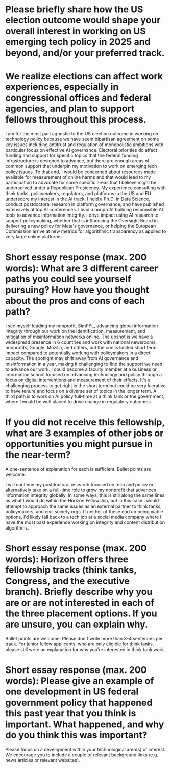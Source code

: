 # Please briefly share how the US election outcome would shape your overall interest in working on US emerging tech policy in 2025 and beyond, and/or your preferred track. 
# We realize elections can affect work experiences, especially in congressional offices and federal agencies, and plan to support fellows throughout this process.

I am for the most part agnostic to the US election outcome in working on technology policy because we have seem bipartisan agreement on some key issues including antitrust and regulation of monopolistic ambitions with particular focus on effective AI governance. Electoral priorities do affect funding and support for specific topics that the federal funding infrastructure is designed to advance, but there are enough areas of common support that underpin my motivation to work on emerging tech policy issues. To that end, I would be concerned about resources made available for measurement of online harms and that would lead to my participation to advocate for some specific areas that I believe might be underserved under a Republican Presidency. My experience consulting with think tanks, policymakers, regulators, and platforms in the US and EU underscore my interest in the AI track. I hold a Ph.D. in Data Science, conduct postdoctoral research in platform governance, and have published extensively at top AI conferences. I lead a nonprofit building responsible AI tools to advance information integrity. I drive impact using AI research to support policymaking, whether that is influencing the Oversight Board in delivering a new policy for Meta's governance, or helping the European Commission arrive at new metrics for algorithmic transparency as applied to very large online platforms. 


# Short essay response (max. 200 words): What are 3 different career paths you could see yourself pursuing? How have you thought about the pros and cons of each path?

I see myself leading my nonprofit, SimPPL, advancing global information integrity through our work on the identification, measurement, and mitigation of misinformation networks online. The upshot is we have a widespread presence in 6 countries and work with national newsrooms, nonprofits, Google, Mozilla, and others, but the con is limited short term impact compared to potentially working with policymakers in a direct capacity. The spotlight may shift away from AI governance and misinformation in a year, making it challenging to find the support we need to advance our work. I could become a faculty member at a business or information school focused on advancing technology and policy through a focus on digital interventions and measurement of their effects. It's a challenging process to get right in the short term but could be very lucrative to have tenure and focus on a diverse set of topics in the longer term. A third path is to work on AI policy full-time at a think tank or the government, where I would be well placed to drive change in regulatory outcomes


# If you did not receive this fellowship, what are 3 examples of other jobs or opportunities you might pursue in the near-term?
A one-sentence of explanation for each is sufficient. Bullet points are welcome.

I will continue my postdoctoral research focused on tech and policy or alternatively take on a full-time role to grow my nonprofit that advances information integrity globally. In some ways, this is still along the same lines as what I would do within the Horizon Fellowship, but in this case I would attempt to approach the same issues as an external partner to think tanks, policymakers, and civil society orgs. If neither of these end up being viable options, I'd likely fall back to a tech job at a social media company where I have the most past experience working on integrity and content distribution algorithms.



# Short essay response (max. 200 words): Horizon offers three fellowship tracks (think tanks, Congress, and the executive branch). Briefly describe why you are or are not interested in each of the three placement options. If you are unsure, you can explain why.
Bullet points are welcome. Please don't write more than 3-4 sentences per track.
For junior fellow applicants, who are only eligible for think tanks, please still write an explanation for why you're interested in think tank work.




# Short essay response (max. 200 words): Please give an example of one development in US federal government policy that happened this past year that you think is important. What happened, and why do you think this was important?
Please focus on a development within your technological area(s) of interest. We encourage you to include a couple of relevant background links (e.g. news articles or relevant websites). 